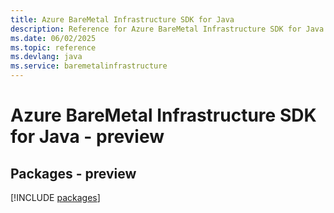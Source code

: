 ```yaml
---
title: Azure BareMetal Infrastructure SDK for Java
description: Reference for Azure BareMetal Infrastructure SDK for Java
ms.date: 06/02/2025
ms.topic: reference
ms.devlang: java
ms.service: baremetalinfrastructure
---
```

# Azure BareMetal Infrastructure SDK for Java - preview
## Packages - preview
[!INCLUDE [packages](baremetal-infrastructure-index.md)]